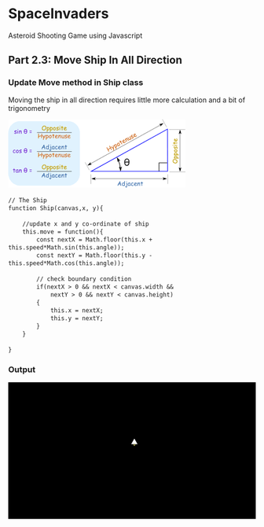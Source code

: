 # SpaceInvaders
Asteroid Shooting Game using Javascript

## Part 2.3: Move Ship In All Direction

### Update Move method in Ship class

Moving the ship in all direction requires little more calculation and a bit of trigonometry

![trigonometry.png](https://github.com/Shubham-Vishwakarma/SpaceInvaders/blob/main/part2.3-moveshipinalldirection/trigonometry.png)


```
// The Ship
function Ship(canvas,x, y){
    
    //update x and y co-ordinate of ship
    this.move = function(){
        const nextX = Math.floor(this.x + this.speed*Math.sin(this.angle));
        const nextY = Math.floor(this.y - this.speed*Math.cos(this.angle));

        // check boundary condition
        if(nextX > 0 && nextX < canvas.width &&
            nextY > 0 && nextY < canvas.height)
        {
            this.x = nextX;
            this.y = nextY;
        }
    }

}
```

### Output
![moveship.gif](https://github.com/Shubham-Vishwakarma/SpaceInvaders/blob/main/part2.3-moveshipinalldirection/moveship.gif)
